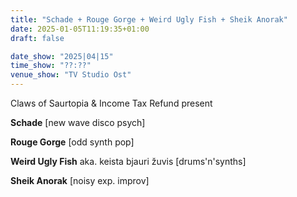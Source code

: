 ```yaml
---
title: "Schade + Rouge Gorge + Weird Ugly Fish + Sheik Anorak"
date: 2025-01-05T11:19:35+01:00
draft: false

date_show: "2025|04|15"
time_show: "??:??"
venue_show: "TV Studio Ost"
---
```


Claws of Saurtopia & Income Tax Refund present

**Schade** [new wave disco psych]

**Rouge Gorge** [odd synth pop]

**Weird Ugly Fish** aka. keista bjauri žuvis \[drums'n'synths\]

**Sheik Anorak** [noisy exp. improv]

<!-- ![Schade + Rouge Gorge + Weird Ugly Fish + Sheik Anorak](../../posters/2025-04-15.png) -->
